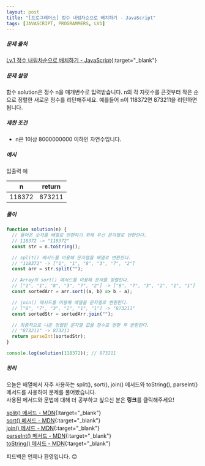 ```yaml
---
layout: post
title: "[프로그래머스] 정수 내림차순으로 배치하기 - JavaScript"
tags: [JAVASCRIPT, PROGRAMMERS, LV1]
---
```


##### 문제 출처

[Lv.1 정수 내림차순으로 배치하기 - JavaScript](https://programmers.co.kr/learn/courses/30/lessons/12933?language=javascript){:target="\_blank"}

##### 문제 설명

함수 solution은 정수 n을 매개변수로 입력받습니다. n의 각 자릿수를 큰것부터 작은 순으로 정렬한 새로운 정수를 리턴해주세요. 예를들어 n이 118372면 873211을 리턴하면 됩니다.

##### 제한 조건

- n은 1이상 8000000000 이하인 자연수입니다.

##### 예시

입출력 예

| n      | return |
| ------ | ------ |
| 118372 | 873211 |

##### 풀이

```javascript
function solution(n) {
  // 들어온 숫자를 배열로 변환하기 위해 우선 문자열로 변환한다.
  // 118372 -> "118372"
  const str = n.toString();

  // split() 메서드를 이용해 문자열을 배열로 변환한다.
  // "118372" -> ["1", "1", "8", "3", "7", "2"]
  const arr = str.split("");

  // Array의 sort() 메서드를 이용해 문자를 정렬한다.
  // ["1", "1", "8", "3", "7", "2"] -> ["8", "7", "3", "2", "1", "1"]
  const sortedArr = arr.sort((a, b) => b - a);

  // join() 메서드를 이용해 배열을 문자열로 변환한다.
  // ["8", "7", "3", "2", "1", "1"] -> "873211"
  const sortedStr = sortedArr.join("");

  // 최종적으로 나온 정렬된 문자열 값을 정수로 변환 후 반환한다.
  // "873211" -> 873211
  return parseInt(sortedStr);
}

console.log(solution(118372)); // 873211
```

##### 정리

오늘은 배열에서 자주 사용하는 split(), sort(), join() 메서드와 toString(), parseInt() 메서드를 사용하여 문제를 풀어봤습니다.<br />
사용된 메서드와 문법에 대해 더 공부하고 싶으신 분은 **링크**를 클릭해주세요!

[split() 메서드 - MDN](https://developer.mozilla.org/ko/docs/Web/JavaScript/Reference/Global_Objects/String/split){:target="\_blank"}<br />
[sort() 메서드 - MDN](https://developer.mozilla.org/ko/docs/Web/JavaScript/Reference/Global_Objects/Array/sort){:target="\_blank"}<br />
[join() 메서드 - MDN](https://developer.mozilla.org/ko/docs/Web/JavaScript/Reference/Global_Objects/Array/join){:target="\_blank"}<br />
[parseInt() 메서드 - MDN](https://developer.mozilla.org/ko/docs/Web/JavaScript/Reference/Global_Objects/parseInt){:target="\_blank"}<br />
[toString() 메서드 - MDN](https://developer.mozilla.org/ko/docs/Web/JavaScript/Reference/Global_Objects/Number/toString){:target="\_blank"}

피드백은 언제나 환영입니다. 😊

